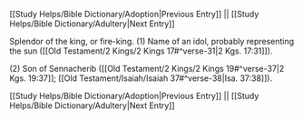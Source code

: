 [[Study Helps/Bible Dictionary/Adoption|Previous Entry]]  ||  [[Study Helps/Bible Dictionary/Adultery|Next Entry]]

 Splendor of the king, or fire-king. (1) Name of an idol, probably representing the sun ([[Old Testament/2 Kings/2 Kings 17#^verse-31|2 Kgs. 17:31]]).

 (2) Son of Sennacherib ([[Old Testament/2 Kings/2 Kings 19#^verse-37|2 Kgs. 19:37]]; [[Old Testament/Isaiah/Isaiah 37#^verse-38|Isa. 37:38]]).

[[Study Helps/Bible Dictionary/Adoption|Previous Entry]]  ||  [[Study Helps/Bible Dictionary/Adultery|Next Entry]]